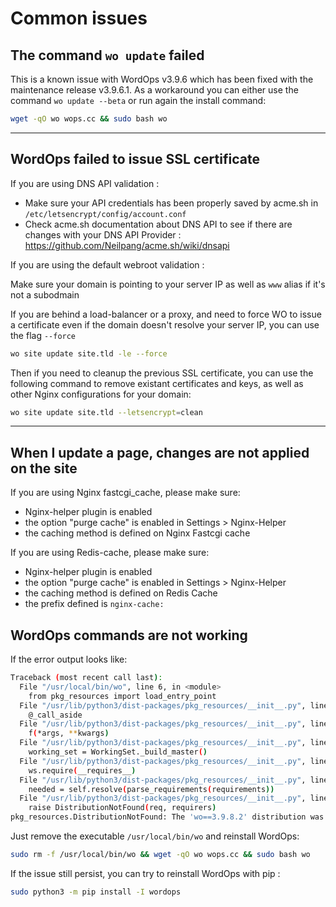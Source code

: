 
# Common issues

## The command `wo update` failed

This is a known issue with WordOps v3.9.6 which has been fixed with the maintenance release v3.9.6.1.
As a workaround you can either use the command `wo update --beta` or run again the install command:

```bash
wget -qO wo wops.cc && sudo bash wo
```

---

## WordOps failed to issue SSL certificate

If you are using DNS API validation :

- Make sure your API credentials has been properly saved by acme.sh in `/etc/letsencrypt/config/account.conf`
- Check acme.sh documentation about DNS API to see if there are changes with your DNS API Provider : https://github.com/Neilpang/acme.sh/wiki/dnsapi

If you are using the default webroot validation :

Make sure your domain is pointing to your server IP as well as `www` alias if it's not a subodmain

If you are behind a load-balancer or a proxy, and need to force WO to issue a certificate even if the domain doesn't resolve your server IP, you can use the flag `--force`

```bash
wo site update site.tld -le --force
```

Then if you need to cleanup the previous SSL certificate, you can use the following command to remove existant certificates and keys, as well as other Nginx configurations for your domain:

```bash
wo site update site.tld --letsencrypt=clean
```

---

## When I update a page, changes are not applied on the site

If you are using Nginx fastcgi_cache, please make sure:

- Nginx-helper plugin is enabled
- the option "purge cache" is enabled in Settings > Nginx-Helper
- the caching method is defined on Nginx Fastcgi cache

If you are using Redis-cache, please make sure:

- Nginx-helper plugin is enabled
- the option "purge cache" is enabled in Settings > Nginx-Helper
- the caching method is defined on Redis Cache
- the prefix defined is `nginx-cache:`

## WordOps commands are not working

If the error output looks like:

```bash
Traceback (most recent call last):
  File "/usr/local/bin/wo", line 6, in <module>
    from pkg_resources import load_entry_point
  File "/usr/lib/python3/dist-packages/pkg_resources/__init__.py", line 3088, in <module>
    @_call_aside
  File "/usr/lib/python3/dist-packages/pkg_resources/__init__.py", line 3072, in _call_aside
    f(*args, **kwargs)
  File "/usr/lib/python3/dist-packages/pkg_resources/__init__.py", line 3101, in _initialize_master_working_set
    working_set = WorkingSet._build_master()
  File "/usr/lib/python3/dist-packages/pkg_resources/__init__.py", line 574, in _build_master
    ws.require(__requires__)
  File "/usr/lib/python3/dist-packages/pkg_resources/__init__.py", line 892, in require
    needed = self.resolve(parse_requirements(requirements))
  File "/usr/lib/python3/dist-packages/pkg_resources/__init__.py", line 778, in resolve
    raise DistributionNotFound(req, requirers)
pkg_resources.DistributionNotFound: The 'wo==3.9.8.2' distribution was not found and is required by the application
```

Just remove the executable `/usr/local/bin/wo` and reinstall WordOps:

```bash
sudo rm -f /usr/local/bin/wo && wget -qO wo wops.cc && sudo bash wo
```

If the issue still persist, you can try to reinstall WordOps with pip :

```bash
sudo python3 -m pip install -I wordops
```
